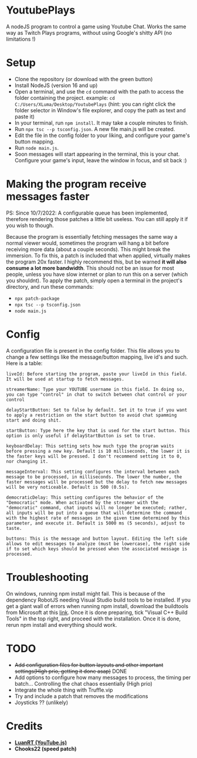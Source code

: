 # YoutubePlays
A nodeJS program to control a game using Youtube Chat. Works the same way as Twitch Plays programs, without using Google's shitty API (no limitations !)

# Setup
- Clone the repository (or download with the green button)
- Install NodeJS (version 16 and up)
- Open a terminal, and use the `cd` command with the path to access the folder containing the project. example: `cd C:/Users/XLuma/Desktop/YoutubePlays` (hint: you can right click the folder selector in Window's file explorer, and copy the path as text and paste it)
- In your terminal, run `npm install`. It may take a couple minutes to finish.
- Run `npx tsc --p tsconfig.json`. A new file main.js will be created.
- Edit the file in the config folder to your liking, and configure your game's button mapping.
- Run `node main.js`.
- Soon messages will start appearing in the terminal, this is your chat. Configure your game's input, leave the window in focus, and sit back :)

# Making the program receive messages faster
PS: Since 10/7/2022: A configurable queue has been implemented, therefore rendering those patches a little bit useless. You can still apply it if you wish to though.

Because the program is essentially fetching messages the same way a normal viewer would, sometimes the program will hang a bit before receiving more data (about a couple seconds). This might break the immersion. To fix this, a patch is included that when applied, virtually makes the program 20x faster. I highly recommend this, but be warned **it will also consume a lot more bandwidth**. This should not be an issue for most people, unless you have slow internet or plan to run this on a server (which you shouldnt). To apply the patch, simply open a terminal in the project's directory, and run these commands:
- `npx patch-package`
- `npx tsc --p tsconfig.json`
- `node main.js`

# Config
A configuration file is present in the config folder. This file allows you to change a few settings like the message/button mapping, live id's and such. Here is a table: 
```
liveId: Before starting the program, paste your liveId in this field. It will be used at startup to fetch messages.

streamerName: Type your YOUTUBE username in this field. In doing so, you can type "control" in chat to switch between chat control or your control

delayStartButton: Set to false by default. Set it to true if you want to apply a restriction on the start button to avoid chat spamming start and doing shit.

startButton: Type here the key that is used for the start button. This option is only useful if delayStartButton is set to true.

keyboardDelay: This setting sets how much type the program waits before pressing a new key. Default is 10 milliseconds, the lower it is the faster keys will be pressed. I don't recommend setting it to 0, nor changing it.

messageInterval: This setting configures the interval between each message to be processed, in milliseconds. The lower the number, the faster messages will be processed but the delay to fetch new messages will be very noticeable. Default is 500 (0.5s).

democraticDelay: This setting configures the behavior of the "Democratic" mode. When activated by the streamer with the "democratic" command, chat inputs will no longer be executed; rather, all inputs will be put into a queue that will determine the command with the highest rate of messages in the given time determined by this parameter, and execute it. Default is 5000 ms (5 seconds), adjust to taste.

buttons: This is the message and button layout. Editing the left side allows to edit messages to analyze (must be lowercase), the right side if to set which keys should be pressed when the associated message is processed.
```

# Troubleshooting
On windows, running npm install might fail. This is because of the dependency RobotJS needing Visual Studio build tools to be installed. If you get a giant wall of errors when running npm install, download the buildtools from Microsoft at this [link]. Once it is done preparing, tick "Visual C++ Build Tools" in the top right, and proceed with the installation. Once it is done, rerun npm install and everything should work.


# TODO
- ~~Add configuration files for button layouts and other important settings(High prio, getting it done asap)~~ DONE
- Add options to configure how many messages to process, the timing per batch... Controlling the chat chaos essentially (High prio)
- Integrate the whole thing with Truffle.vip
- Try and include a patch that removes the modifications
- Joysticks ?? (unlikely)

# Credits
* [**LuanRT (YouTube.js)**][YouTube.js]
* **Chooks22 (speed patch)**

[YouTube.js]: https://github.com/LuanRT/YouTube.js
[link]: https://aka.ms/vs/15/release/vs_buildtools.exe